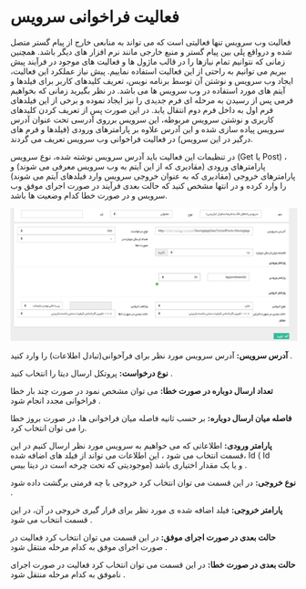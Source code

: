#  فعالیت فراخوانی سرویس 

فعالیت وب سرویس تنها فعالیتی است که می تواند به منابعی خارج از پیام گستر متصل شده و درواقع پلی بین پیام گستر و منبع خارجی مانند نرم افزار های دیگر باشد. همچنین زمانی که نتوانیم تمام نیازها را در قالب ماژول ها و فعالیت های موجود در فرآیند پیش ببریم می توانیم به راحتی از این فعالیت استفاده نماییم. پیش نیاز عملکرد این فعالیت، ایجاد وب سرویس و نوشتن آن توسط برنامه نویس، تعریف کلیدهای کاربر برای فیلدها و آیتم های مورد استفاده در وب سرویس ها می باشد. در نظر بگیرید زمانی که بخواهیم فرمی پس از رسیدن به مرحله ای فرم جدیدی را نیز ایجاد نموده و برخی از این فیلدهای فرم اول به داخل فرم دوم انتقال یابد. در این صورت پس از تعریف کردن کلیدهای کاربری و نوشتن سرویس مربوطه، این سرویس برروی آدرسی تحت عنوان آدرس سرویس پیاده سازی شده و این آدرس علاوه بر پارامترهای ورودی (فیلدها و فرم های درگیر در این سرویس) در فعالیت فراخوانی وب سرویس تعریف می گردند.

در تنظیمات این فعالیت باید آدرس سرویس نوشته شده، نوع سرویس (Get یا Post) ، پارامترهای ورودی (مقادیری که از این آیتم به وب سرویس معرفی می شوند) و پارامترهای خروجی (مقادیری که به عنوان خروجی سرویس وارد فیلدهای آیتم می شوند) را وارد کرده و در انتها مشخص کنید که حالت بعدی فرآیند در صورت اجرای موفق وب سرویس و در صورت خطا کدام وضعیت ها باشد.

![](Servicecall1.png)

**آدرس سرویس:** آدرس سرویس مورد نظر برای فرآخوانی(تبادل اطلاعات) را وارد کنید .

**نوع درخواست:** پروتکل ارسال دیتا را انتخاب کنید .

**تعداد ارسال دوباره در صورت خطا:** می توان مشخص نمود در صورت چند بار خطا فراخوانی مجدد انجام شود .

**فاصله میان ارسال دوباره:** بر حسب ثانیه فاصله میان فراخوانی ها، در صورت بروز خطا را می توان انتخاب کرد.

**پارامتر ورودی:** اطلاعاتی که می خواهیم به سرویس مورد نظر ارسال کنیم در این قسمت انتخاب می شود  ، این اطلاعات می تواند از فیلد های اضافه شده، Id  ( Id موجودیتی که تحت چرخه است در دیتا بیس) و یا یک مقدار اختیاری باشد .

**نوع خروجی:** در این قسمت می توان انتخاب کرد خروجی با چه فرمتی برگشت داده شود .

**پارامتر خروجی:** فیلد اضافه شده ی مورد نظر برای قرار گیری خروجی در آن، در این قسمت انتخاب می شود .

**حالت بعدی در صورت اجرای موفق:** در این قسمت می توان انتخاب کرد فعالیت در صورت اجرای موفق به کدام مرحله منتقل شود .

**حالت بعدی در صورت خطا:** در این قسمت می توان انتخاب کرد فعالیت در صورت اجرای ناموفق به کدام مرحله منتقل شود .
